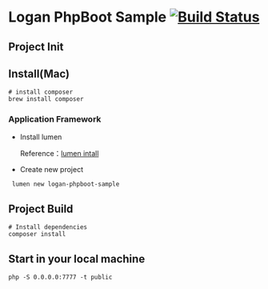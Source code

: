 # Logan PhpBoot Sample [![Build Status](https://travis-ci.org/logancloud/logan-phpboot-sample.svg?branch=develop)](https://travis-ci.org/logancloud/logan-phpboot-sample) 

## Project Init

## Install(Mac)

```shell
# install composer
brew install composer 
```

### Application Framework
- Install lumen

    Reference：[lumen intall](https://lumen.laravel.com/docs/5.7/installation#installing-lumen)

- Create new project
```bash
 lumen new logan-phpboot-sample
```

## Project Build

```shell
# Install dependencies
composer install 
```
## Start in your local machine

```shell
php -S 0.0.0.0:7777 -t public
```

